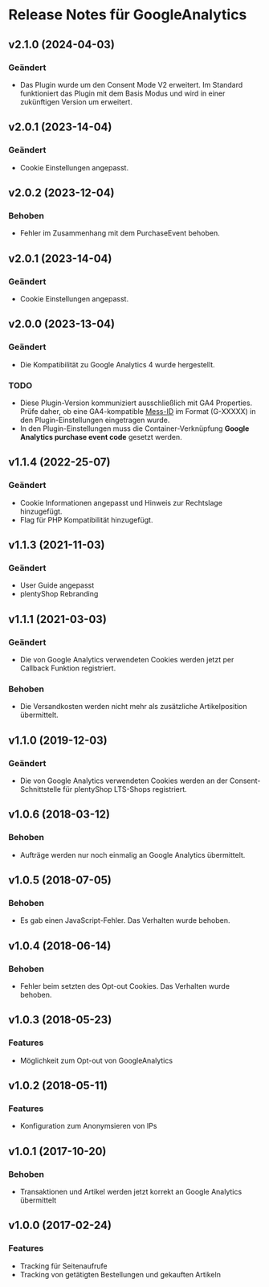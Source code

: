 # Release Notes für GoogleAnalytics

## v2.1.0 (2024-04-03)

### Geändert
- Das Plugin wurde um den Consent Mode V2 erweitert. Im Standard funktioniert das Plugin mit dem Basis Modus und wird in einer zukünftigen Version um erweitert.

## v2.0.1 (2023-14-04)

### Geändert
- Cookie Einstellungen angepasst.

## v2.0.2 (2023-12-04)

### Behoben
- Fehler im Zusammenhang mit dem PurchaseEvent behoben.

## v2.0.1 (2023-14-04)

### Geändert
- Cookie Einstellungen angepasst.

## v2.0.0 (2023-13-04)

### Geändert
- Die Kompatibilität zu Google Analytics 4 wurde hergestellt.

### TODO
- Diese Plugin-Version kommuniziert ausschließlich mit GA4 Properties. Prüfe daher, ob eine GA4-kompatible <a href="https://support.google.com/analytics/answer/12270356?hl=de" target="_blank">Mess-ID</a> im Format (G-XXXXX) in den Plugin-Einstellungen eingetragen wurde.
- In den Plugin-Einstellungen muss die Container-Verknüpfung **Google Analytics purchase event code** gesetzt werden.

## v1.1.4 (2022-25-07)

### Geändert
- Cookie Informationen angepasst und Hinweis zur Rechtslage hinzugefügt. 
- Flag für PHP Kompatibilität hinzugefügt. 

## v1.1.3 (2021-11-03)

### Geändert
- User Guide angepasst
- plentyShop Rebranding

## v1.1.1 (2021-03-03)

### Geändert
- Die von Google Analytics verwendeten Cookies werden jetzt per Callback Funktion registriert.

### Behoben
- Die Versandkosten werden nicht mehr als zusätzliche Artikelposition übermittelt.

## v1.1.0 (2019-12-03)
### Geändert
- Die von Google Analytics verwendeten Cookies werden an der Consent-Schnittstelle für plentyShop LTS-Shops registriert.

## v1.0.6 (2018-03-12)
### Behoben
- Aufträge werden nur noch einmalig an Google Analytics übermittelt.

## v1.0.5 (2018-07-05)
### Behoben
- Es gab einen JavaScript-Fehler. Das Verhalten wurde behoben.

## v1.0.4 (2018-06-14)
### Behoben
- Fehler beim setzten des Opt-out Cookies. Das Verhalten wurde behoben.

## v1.0.3 (2018-05-23)
### Features
- Möglichkeit zum Opt-out von GoogleAnalytics

## v1.0.2 (2018-05-11)
### Features
- Konfiguration zum Anonymsieren von IPs

## v1.0.1 (2017-10-20)
### Behoben
- Transaktionen und Artikel werden jetzt korrekt an Google Analytics übermittelt

## v1.0.0 (2017-02-24)
### Features
- Tracking für Seitenaufrufe
- Tracking von getätigten Bestellungen und gekauften Artikeln
